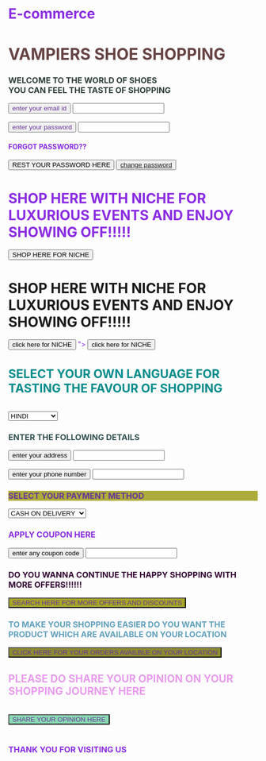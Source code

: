# E-commerce<!DOCTYPE html>
<title>
    vampiers cafe sight shopping website(shoes)
</title>
<head style="font-size:xx-large;">
    <h1 style="color:rgb(103, 67, 67); font-size: xx-large;font-style:https://www.fontspace.com/bulgatti-font-f29985;">
         VAMPIERS SHOE SHOPPING 
    </h1>
</head>
<body>
    <h3 style="color:rgb(45, 62, 56);font-style: inherit;">
WELCOME TO THE WORLD OF SHOES
<BR>
            YOU CAN FEEL THE TASTE OF SHOPPING
    </h3>
<div>
    <button style="color: rebeccapurple;">
    enter your email id
</button>
<input type="text">
<br>
<br>
<button style="color: rebeccapurple;">
    enter your password
</button>
<input type="password" style="color:rgb(90, 64, 31)">
<h4>
    FORGOT PASSWORD??
</h4>
<button>
    REST YOUR PASSWORD HERE
</button>
<a href="https://support.google.com/mail/answer/41078?hl=en&co=GENIE.Platform%3DDesktop">
    <button >change password</a>
        <br>
        </div>
        <body style="color: blueviolet;">
            <h1 style="font-size: ;xx-large">
                SHOP HERE WITH NICHE FOR LUXURIOUS EVENTS AND ENJOY SHOWING OFF!!!!!
            </H1>
            <button>
                SHOP HERE FOR NICHE
            </button>
            <a herf="<body style="color: blueviolet;">
                <h1 style="font-size: ;xx-large">
                    SHOP HERE WITH NICHE FOR LUXURIOUS EVENTS AND ENJOY SHOWING OFF!!!!!
                </H1>
                <a herf="https://nicheshoe.in/collections">
                <button>
                    click here for NICHE
                </button>
                </a>
                </body>">
            </a>
            <button>
                click here for NICHE
            </button>
            </body>
<h4 style="font-size:x-large;color: darkcyan;">
    SELECT YOUR OWN LANGUAGE FOR TASTING THE FAVOUR OF SHOPPING</h4>
        <label for="select your own language"></label>
        <select id="SELECT YOUR OWN LANGUAGE" style="font-size: small;">
            <option value="HINDI">HINDI</option>
            <option value="KANNADA">KANNADA</option>
            <option value="TELUGU">TELUGU</option>
            <option value="MALAYALAM">MALAYALAM</option>
            <option value="MARATHI">MARATHI</option>
            <option value="TAMIL">TAMIL</option>
            <option value="URDU">URDU</option>
            <option value="ENGLISH">ENGLISH</option>
            <option value="ASSAMES">ASSAMES</option>
                    </select>
<br>
<div>
    <h3 style="color: darkslategray;">
        ENTER THE FOLLOWING DETAILS
    </h3>
    <div>
<button>
    enter your address
</button>
<input type="text" style="width:25*100px;">
<br>
<br>
<div>
<button>
    enter your phone number
</button>
<input type="text">
</div>
<body background="https://png.pngtree.com/back_origin_pic/04/63/68/bd6de885b7268afbe7d1018ebb3c46ff.jpg"
style="width: 650*650px;background-repeat: no-repeat;background-size:cover;"
></body>

<h3 style="color:rebeccapurple ;background-color: rgb(172, 172, 59);">
    SELECT YOUR PAYMENT METHOD
</h3>
<label for="SELECT YOUR PAYMENT METHOD"></label>
<select id="select your payment method">SELECT YOUR PAYMENT METHOD
<option value="cash on delivery">CASH ON DELIVERY</option>
<option value="net banking">NET BANKING</option>
<option value="UPI PAYMENT">UPI PAYMENT</option>
<option value="CREDIT/DEBIT CARD">CREDIT/DEBIT CARD</option>
<option value="PAYTM/WALLETS">PAYTM/WALLETS</option>
<option value="EMI/PAY LATER">EMI/PAY LATER</option>
</select>
    </div>
    <h3>
        APPLY COUPON HERE
    </h3>
<button>
    enter any coupon code 
</button> 
<input type="text">
</div>
    <h3 style="color: rgb(52, 7, 52) ;">
        DO YOU WANNA CONTINUE THE HAPPY SHOPPING WITH MORE OFFERS!!!!!!
    </h3>
<button style="color: rebeccapurple; background-color: rgb(165, 165, 38);display: block;">
    SEARCH HERE FOR MORE OFFERS AND DISCOUNTS
</button>
<a href="https://www.bing.com/shop?q=more+discount+and+offers+in+shoes&FORM=SHOPPA&originIGUID=7A47D0DD36DF4BC7BCDA99591E5C9573">
</a>
</p5>
<h3 style="color: rgb(97, 160, 190);">
    TO MAKE YOUR SHOPPING EASIER DO YOU WANT THE PRODUCT WHICH ARE AVAILABLE ON YOUR LOCATION
</h3>
<button style="color: rebeccapurple; background-color: rgb(139, 139, 49);display :block">
    CLICK HERE FOR YOUR ORDERS AVAILBLE ON YOUR LOCATION
 </button>
<p>
<h2 style="color: rgb(232, 156, 237);">
    PLEASE DO SHARE YOUR OPINION ON YOUR SHOPPING JOURNEY HERE
</h2>
<BR>
<button style="color: rebeccapurple; background-color: rgb(138, 217, 180); display: block;">
    SHARE YOUR OPINION HERE
</button><br>
<H3 style="color: hsl(hue, saturation, lightness);">
    THANK YOU FOR VISITING US
</H3>
